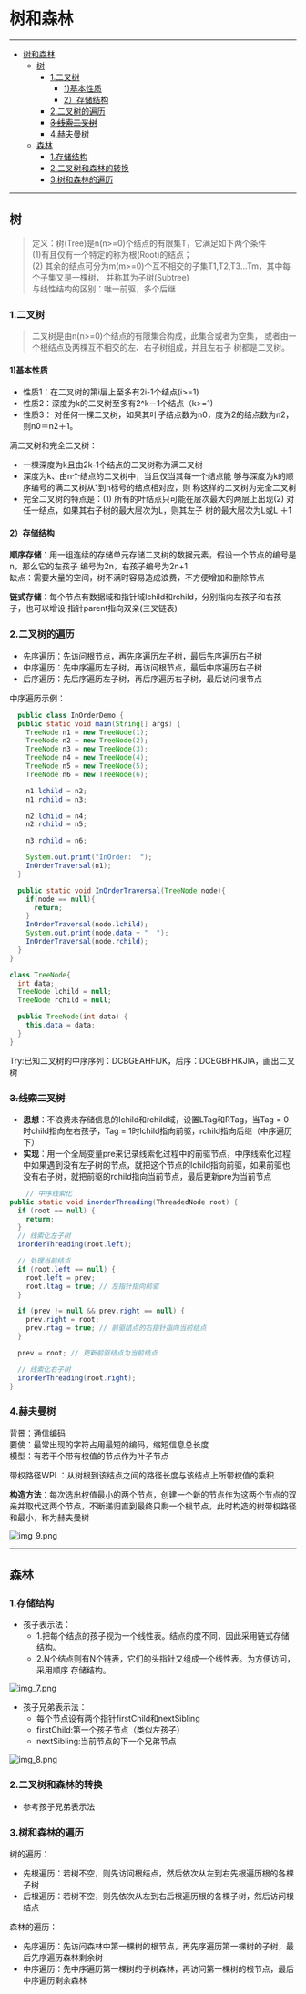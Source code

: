 # 树和森林

---

<!-- TOC -->
* [树和森林](#树和森林)
  * [树](#树-)
    * [1.二叉树](#1二叉树)
      * [1)基本性质](#1基本性质)
      * [2）存储结构](#2存储结构)
    * [2.二叉树的遍历](#2二叉树的遍历)
    * [~~3.线索二叉树~~](#3线索二叉树)
    * [4.赫夫曼树](#4赫夫曼树)
  * [森林](#森林)
    * [1.存储结构](#1存储结构)
    * [2.二叉树和森林的转换](#2二叉树和森林的转换)
    * [3.树和森林的遍历](#3树和森林的遍历)
<!-- TOC -->

---

## 树    

> 定义：树(Tree)是n(n>=0)个结点的有限集T，它满足如下两个条件  
>  (1)有且仅有一个特定的称为根(Root)的结点；    
>  (2) 其余的结点可分为m(m>=0)个互不相交的子集T1,T2,T3…Tm，其中每个子集又是一棵树，
并称其为子树(Subtree)     
> 与线性结构的区别：唯一前驱，多个后继    

### 1.二叉树

> 二叉树是由n(n>=0)个结点的有限集合构成，此集合或者为空集，
或者由一个根结点及两棵互不相交的左、右子树组成，并且左右子
树都是二叉树。 

#### 1)基本性质

- 性质1：在二叉树的第i层上至多有2i-1个结点(i>=1)
- 性质2：深度为k的二叉树至多有2^k－1个结点（k>=1)
- 性质3： 对任何一棵二叉树，如果其叶子结点数为n0，度为2的结点数为n2，则n0＝n2＋1。

满二叉树和完全二叉树：  

- 一棵深度为k且由2k-1个结点的二叉树称为满二叉树
- 深度为k、由n个结点的二叉树中，当且仅当其每一个结点能
  够与深度为k的顺序编号的满二叉树从1到n标号的结点相对应，则
  称这样的二叉树为完全二叉树
- 完全二叉树的特点是：(1) 所有的叶结点只可能在层次最大的两层上出现(2) 对任一结点，如果其右子树的最大层次为L，则其左子
  树的最大层次为L或L ＋1

#### 2）存储结构

**顺序存储**：用一组连续的存储单元存储二叉树的数据元素，假设一个节点的编号是n，那么它的左孩子
编号为2n，右孩子编号为2n+1    
缺点：需要大量的空间，树不满时容易造成浪费，不方便增加和删除节点    

**链式存储**：每个节点有数据域和指针域lchild和rchild，分别指向左孩子和右孩子，也可以增设
指针parent指向双亲(三叉链表)

### 2.二叉树的遍历

- 先序遍历：先访问根节点，再先序遍历左子树，最后先序遍历右子树
- 中序遍历：先中序遍历左子树，再访问根节点，最后中序遍历右子树
- 后序遍历：先后序遍历左子树，再后序遍历右子树，最后访问根节点

中序遍历示例：
```java
  public class InOrderDemo {
  public static void main(String[] args) {
    TreeNode n1 = new TreeNode(1);
    TreeNode n2 = new TreeNode(2);
    TreeNode n3 = new TreeNode(3);
    TreeNode n4 = new TreeNode(4);
    TreeNode n5 = new TreeNode(5);
    TreeNode n6 = new TreeNode(6);

    n1.lchild = n2;
    n1.rchild = n3;

    n2.lchild = n4;
    n2.rchild = n5;

    n3.rchild = n6;

    System.out.print("InOrder:  ");
    InOrderTraversal(n1);
  }

  public static void InOrderTraversal(TreeNode node){
    if(node == null){
      return;
    }
    InOrderTraversal(node.lchild);
    System.out.print(node.data + "  ");
    InOrderTraversal(node.rchild);
  }
}

class TreeNode{
  int data;
  TreeNode lchild = null;
  TreeNode rchild = null;

  public TreeNode(int data) {
    this.data = data;
  }
}
```

Try:已知二叉树的中序序列：DCBGEAHFIJK，后序：DCEGBFHKJIA，画出二叉树

### ~~3.线索二叉树~~

- **思想**：不浪费未存储信息的lchild和rchild域，设置LTag和RTag，当Tag = 0时child指向左右孩子，Tag = 1时lchild指向前驱，rchild指向后继（中序遍历下）
- **实现**：用一个全局变量pre来记录线索化过程中的前驱节点，中序线索化过程中如果遇到没有左子树的节点，就把这个节点的lchild指向前驱，如果前驱也没有右子树，就把前驱的rchild指向当前节点，最后更新pre为当前节点

```java
    // 中序线索化
public static void inorderThreading(ThreadedNode root) {
  if (root == null) {
    return;
  }
  // 线索化左子树
  inorderThreading(root.left);

  // 处理当前结点
  if (root.left == null) {
    root.left = prev;
    root.ltag = true; // 左指针指向前驱
  }

  if (prev != null && prev.right == null) {
    prev.right = root;
    prev.rtag = true; // 前驱结点的右指针指向当前结点
  }

  prev = root; // 更新前驱结点为当前结点

  // 线索化右子树
  inorderThreading(root.right);
}
```

### 4.赫夫曼树

背景：通信编码   
要使：最常出现的字符占用最短的编码，缩短信息总长度   
模型：有若干个带有权值的节点作为叶子节点

带权路径WPL：从树根到该结点之间的路径长度与该结点上所带权值的乘积    

**构造方法**：每次选出权值最小的两个节点，创建一个新的节点作为这两个节点的双亲并取代这两个节点，不断递归直到最终只剩一个根节点，此时构造的树带权路径和最小，称为赫夫曼树

![img_9.png](./pics/img_9.png)

---

## 森林

### 1.存储结构

- 孩子表示法：
  - 1.把每个结点的孩子视为一个线性表。结点的度不同，因此采用链式存储结构。
  - 2.N个结点则有N个链表，它们的头指针又组成一个线性表。为方便访问，采用顺序
    存储结构。

![img_7.png](./pics/img_7.png)

- 孩子兄弟表示法：
  - 每个节点设有两个指针firstChild和nextSibling
  - firstChild:第一个孩子节点（类似左孩子）
  - nextSibling:当前节点的下一个兄弟节点

![img_8.png](./pics/img_8.png)

### 2.二叉树和森林的转换

- 参考孩子兄弟表示法

### 3.树和森林的遍历

树的遍历：
- 先根遍历：若树不空，则先访问根结点，然后依次从左到右先根遍历根的各棵子树
- 后根遍历：若树不空，则先依次从左到右后根遍历根的各棵子树，然后访问根结点

森林的遍历：
- 先序遍历：先访问森林中第一棵树的根节点，再先序遍历第一棵树的子树，最后先序遍历森林剩余树
- 中序遍历：先中序遍历第一棵树的子树森林，再访问第一棵树的根节点，最后中序遍历剩余森林


